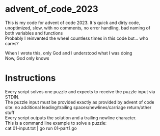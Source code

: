 # advent_of_code_2023

This is my code for advent of code 2023.
It's quick and dirty code, unoptimized, slow, with no comments, no error handling, bad naming of both variables and functions  
Probably I reinvented the wheel countless times in this code but... who cares?  

When I wrote this, only God and I understood what I was doing  
Now, God only knows


# Instructions
Every script solves one puzzle and expects to receive the puzzle input via STDIN.  
The puzzle input must be provided exactly as provided by advent of code site: no additional leading/trailing spaces/newlines/carriage return/other stuff  
Every script outputs the solution and a trailing newline character.  
This is a command line example to solve a puzzle:  
cat 01-input.txt | go run 01-part1.go
